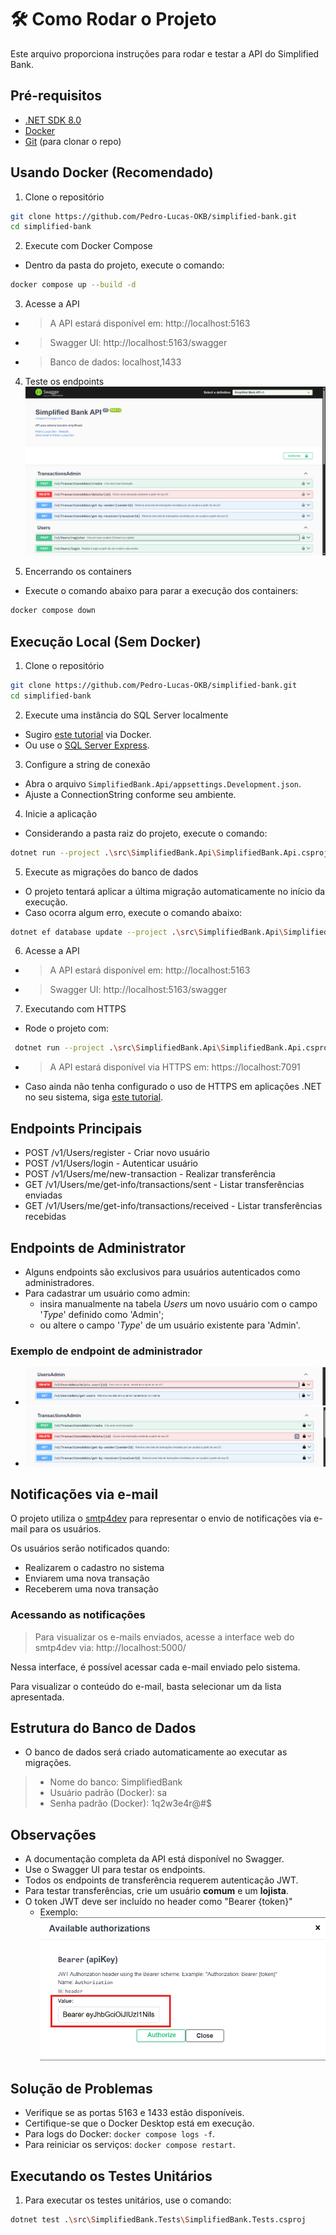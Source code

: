 # 🛠️ Como Rodar o Projeto
Este arquivo proporciona instruções para rodar e testar a API do Simplified Bank.

## Pré-requisitos
- [.NET SDK 8.0](https://dotnet.microsoft.com/download/dotnet/8.0)
- [Docker](https://www.docker.com/products/docker-desktop/)
- [Git](https://git-scm.com/downloads) (para clonar o repo)

## Usando Docker (Recomendado)
1. Clone o repositório
```bash
git clone https://github.com/Pedro-Lucas-OKB/simplified-bank.git
cd simplified-bank
```

2. Execute com Docker Compose
- Dentro da pasta do projeto, execute o comando:
```bash
docker compose up --build -d
```

3. Acesse a API
- >A API estará disponível em: http://localhost:5163
- >Swagger UI: http://localhost:5163/swagger
- >Banco de dados: localhost,1433

4. Teste os endpoints 
![Swagger UI 01](docs/images/Swagger_UI_(01).png)

5. Encerrando os containers
- Execute o comando abaixo para parar a execução dos containers:
```bash
docker compose down
```

## Execução Local (Sem Docker)
1. Clone o repositório
```bash
git clone https://github.com/Pedro-Lucas-OKB/simplified-bank.git
cd simplified-bank
```
2. Execute uma instância do SQL Server localmente
- Sugiro [este tutorial](https://blog.balta.io/sql-server-docker/) via Docker.
- Ou use o [SQL Server Express](https://www.microsoft.com/pt-br/sql-server/sql-server-downloads).

3. Configure a string de conexão
- Abra o arquivo `SimplifiedBank.Api/appsettings.Development.json`.
- Ajuste a ConnectionString conforme seu ambiente.

4. Inicie a aplicação
- Considerando a pasta raiz do projeto, execute o comando:
```bash
dotnet run --project .\src\SimplifiedBank.Api\SimplifiedBank.Api.csproj
```

5. Execute as migrações do banco de dados
- O projeto tentará aplicar a última migração automaticamente no início da execução.
- Caso ocorra algum erro, execute o comando abaixo:
```bash
dotnet ef database update --project .\src\SimplifiedBank.Api\SimplifiedBank.Api.csproj
```

6. Acesse a API
- >A API estará disponível em: http://localhost:5163
- >Swagger UI: http://localhost:5163/swagger

7. Executando com HTTPS
- Rode o projeto com:
```bash
 dotnet run --project .\src\SimplifiedBank.Api\SimplifiedBank.Api.csproj -lp https
```
- >A API estará disponível via HTTPS em: https://localhost:7091
- Caso ainda não tenha configurado o uso de HTTPS em aplicações .NET no seu sistema, siga [este tutorial](https://docs.microsoft.com/pt-br/aspnet/core/security/enforcing-ssl?view=aspnetcore-6.0&tabs=visual-studio).

## Endpoints Principais
- POST /v1/Users/register - Criar novo usuário
- POST /v1/Users/login - Autenticar usuário
- POST /v1/Users/me/new-transaction - Realizar transferência
- GET /v1/Users/me/get-info/transactions/sent - Listar transferências enviadas
- GET /v1/Users/me/get-info/transactions/received - Listar transferências recebidas

## Endpoints de Administrator
- Alguns endpoints são exclusivos para usuários autenticados como administradores.
- Para cadastrar um usuário como admin:
    - insira manualmente na tabela _Users_ um novo usuário com o campo '_Type_' definido como 'Admin';
    - ou altere o campo '_Type_' de um usuário existente para 'Admin'.
### Exemplo de endpoint de administrador
- ![Swagger UI 02](docs/images/Swagger_UI_(02).png)
- ![Swagger UI 03](docs/images/Swagger_UI_(03).png)

## Notificações via e-mail
O projeto utiliza o [smtp4dev](https://github.com/rnwood/smtp4dev) para representar o envio de notificações via e-mail para os usuários.

Os usuários serão notificados quando:
- Realizarem o cadastro no sistema
- Enviarem uma nova transação
- Receberem uma nova transação

### Acessando as notificações
> Para visualizar os e-mails enviados, acesse a interface web do smtp4dev via: http://localhost:5000/

Nessa interface, é possível acessar cada e-mail enviado pelo sistema. 

Para visualizar o conteúdo do e-mail, basta selecionar um da lista apresentada.

## Estrutura do Banco de Dados
- O banco de dados será criado automaticamente ao executar as migrações.

> - Nome do banco: SimplifiedBank
> - Usuário padrão (Docker): sa
> - Senha padrão (Docker): 1q2w3e4r@#$

## Observações
- A documentação completa da API está disponível no Swagger.
- Use o Swagger UI para testar os endpoints.
- Todos os endpoints de transferência requerem autenticação JWT.
- Para testar transferências, crie um usuário **comum** e um **lojista**.
- O token JWT deve ser incluído no header como "Bearer {token}"
  - Exemplo: ![Authorization usage](docs/images/Authorization_usage.png)

## Solução de Problemas
- Verifique se as portas 5163 e 1433 estão disponíveis.
- Certifique-se que o Docker Desktop está em execução.
- Para logs do Docker: `docker compose logs -f`.
- Para reiniciar os serviços: `docker compose restart`.

## Executando os Testes Unitários
1. Para executar os testes unitários, use o comando:

```bash 
dotnet test .\src\SimplifiedBank.Tests\SimplifiedBank.Tests.csproj
```